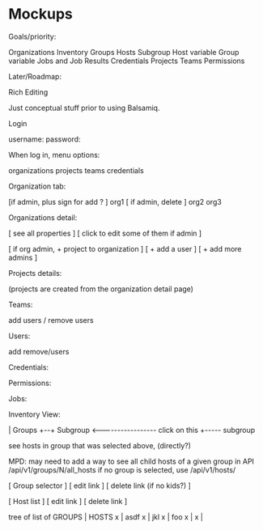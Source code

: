 Mockups
=======

Goals/priority:

   Organizations
   Inventory
      Groups
      Hosts
      Subgroup
      Host variable
      Group variable
   Jobs and Job Results
   Credentials 
   Projects
   Teams
   Permissions

Later/Roadmap:

   Rich Editing

Just conceptual stuff prior to using Balsamiq.

   Login
 
   username: 
   password:

When log in, menu options:

  organizations
  projects
  teams
  credentials

Organization tab:

  [if admin, plus sign for add ? ]
  org1    [ if admin, delete ]
  org2
  org3 

Organizations detail:

  [ see all properties ]
  [ click to edit some of them if admin ]

  [ if org admin, + project to organization ]
  [               + add a user ]
  [               + add more admins ]

Projects details:

   (projects are created from the organization detail page)

Teams:
  
   add users / remove users

Users:

   add remove/users

Credentials:

Permissions:

Jobs:

Inventory View:

   | Groups
   +--+   Subgroup   <----------------- click on this
      +----- subgroup

   see hosts in group that was selected above, (directly?)

   MPD: may need to add a way to see all child hosts of a given group in API
   /api/v1/groups/N/all_hosts
   if no group is selected, use /api/v1/hosts/

   [   Group selector ]  [ edit link ] [ delete link (if no kids?) ]

   [   Host list      ]  [ edit link ] [ delete link ] 


   tree of   list of
   GROUPS |  HOSTS
     x    |  asdf
      x   |  jkl
     x    |  foo
       x  |
       x  |
 


